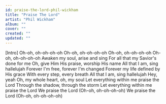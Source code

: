 ```yaml
---
id: praise-the-lord-phil-wickham
title: "Praise The Lord"
artist: "Phil Wickham"
album: ""
cover: ""
created: ""
updated: ""
---
```


[Intro]
Oh-oh, oh-oh-oh-oh
Oh-oh, oh-oh-oh-oh
Oh-oh, oh-oh-oh-oh
Oh-oh, oh-oh-oh-oh
Awaken my soul, arise and sing
For all that my Savior's done for me
Oh, give Him His praise, worship His name
All that I am, sing hallelujah
Forever I'm free, forever I'm changed
Forever my life defined by His grace
With every step, every breath
All that I am, sing hallelujah
Hey, yeah
Oh, my whole heart, oh, my soul
Let everything within me praise the Lord
Through the shadow, through the storm
Let everything within me praisе the Lord
We praise thе Lord (Oh-oh, oh-oh-oh-oh)
We praise the Lord (Oh-oh, oh-oh-oh-oh)